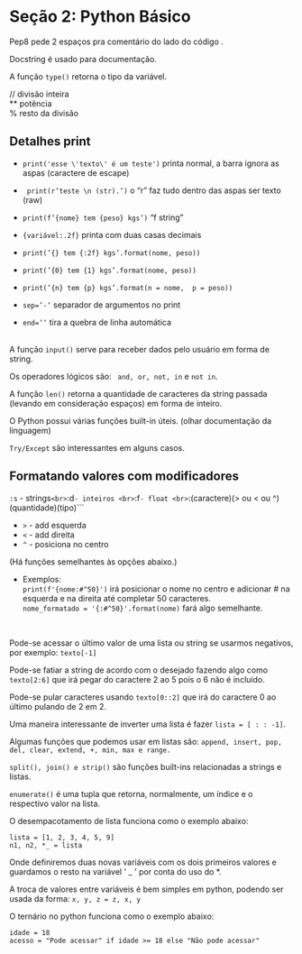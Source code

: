 # Seção 2: Python Básico 

Pep8 pede 2 espaços pra comentário do lado do código .

Docstring é usado para documentação.

A função ```type()``` retorna o tipo da variável.	

// divisão inteira <br>
** potência <br>
% resto da divisão <br>


## Detalhes print
* ```print('esse \'texto\' é um teste')``` printa normal, a barra ignora as aspas (caractere de escape) <br>
* ``` print(r’teste \n (str).’)``` o “r” faz tudo dentro das aspas ser texto (raw) <br>
* ``` print(f’{nome} tem {peso} kgs’) ``` “f string” <br>
* ``` {variável:.2f} ``` printa com duas casas decimais <br>
* ``` print(’{} tem {:2f} kgs’.format(nome, peso)) ``` <br>
* ``` print(’{0} tem {1} kgs’.format(nome, peso)) ``` <br>
* ``` print(’{n} tem {p} kgs’.format(n = nome,  p = peso)) ``` 

* ```sep=’-‘``` separador de argumentos no print

* ```end=’‘``` tira a quebra de linha automática <br><br>

A função ```input()``` serve para receber dados pelo usuário em forma de string.

Os operadores lógicos são: ``` and, or, not, in``` e ```not in```.

A função ```len()``` retorna a quantidade de caracteres da string passada (levando em consideração espaços) em forma de inteiro.

O Python possui várias funções built-in úteis. (olhar documentação da linguagem)

```Try/Except``` são interessantes em alguns casos.

## Formatando valores com modificadores
```:s``` - strings``` <br>
```:d``` - inteiros <br>
```:f``` - float <br>
```:(caractere)(> ou < ou ^)(quantidade)(tipo)```
* ```>``` - add esquerda
* ```<``` - add direita
* ```^``` - posiciona no centro <br>

(Há funções semelhantes às opções abaixo.) <br>
* Exemplos: <br> ```print(f'{nome:#^50}')``` irá posicionar o nome no centro e adicionar # na esquerda e na direita até completar 50 caracteres. <br>
```nome_formatado = '{:#^50}'.format(nome)``` fará algo semelhante.
<br>

Pode-se acessar o último valor de uma lista ou string se usarmos negativos, por exemplo: ```texto[-1]``` <br>

Pode-se fatiar a string de acordo com o desejado fazendo algo como ```texto[2:6]``` que irá pegar do caractere 2 ao 5 pois o 6 não é incluído. <br>

Pode-se pular caracteres usando ```texto[0::2]``` que irá do caractere 0 ao último pulando de 2 em 2. <br>

Uma maneira interessante de inverter uma lista é fazer ```lista = [ : : -1]```. <br>

Algumas funções que podemos usar em listas são: ```append, insert, pop, del, clear, extend, +, min, max e range. ``` <br>

```split(), join() e strip()```  são funções built-ins relacionadas a strings e listas.<br>

``` enumerate() ```  é uma tupla que retorna, normalmente, um índice e o respectivo valor na lista. <br>

O desempacotamento de lista funciona como o exemplo abaixo: <br>
```
lista = [1, 2, 3, 4, 5, 9] 
n1, n2, *_ = lista
``` 
Onde definiremos duas novas variáveis com os dois primeiros valores e guardamos o resto na variável ' _ ' por conta do uso do *. <br>

A troca de valores entre variáveis é bem simples em python, podendo ser usada da forma: ``` x, y, z = z, x, y ``` <br>

O ternário no python funciona como o exemplo abaixo: <br>
```
idade = 18
acesso = "Pode acessar" if idade >= 18 else "Não pode acessar" 
```


 